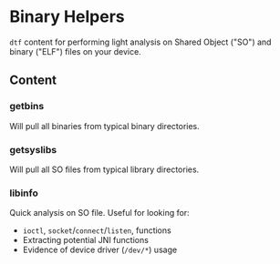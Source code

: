 Binary Helpers
==============
`dtf` content for performing light analysis on Shared Object ("SO") and binary ("ELF") files on your device.

Content
-------

### getbins
Will pull all binaries from typical binary directories.

### getsyslibs
Will pull all SO files from typical library directories.

### libinfo
Quick analysis on SO file. Useful for looking for:

*  `ioctl`, `socket`/`connect`/`listen`, functions
* Extracting potential JNI functions
* Evidence of device driver (`/dev/*`) usage

